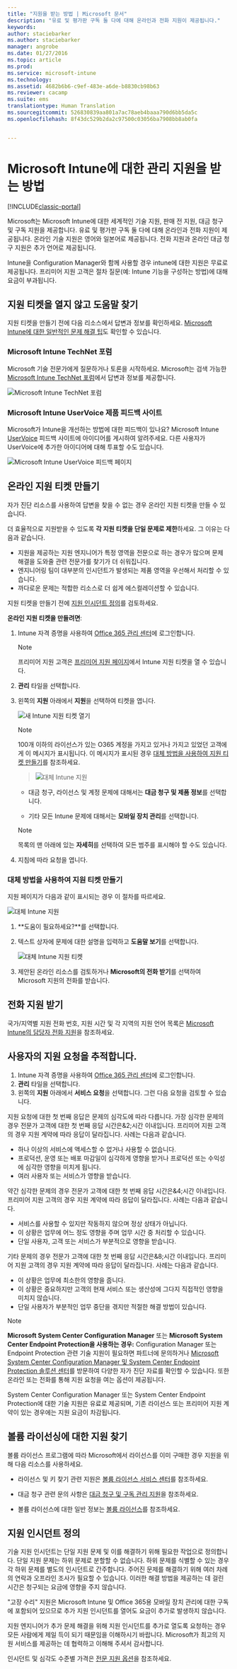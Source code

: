 ```yaml
---
title: "지원을 받는 방법 | Microsoft 문서"
description: "유료 및 평가판 구독 둘 다에 대해 온라인과 전화 지원이 제공됩니다."
keywords: 
author: staciebarker
ms.author: staciebarker
manager: angrobe
ms.date: 01/27/2016
ms.topic: article
ms.prod: 
ms.service: microsoft-intune
ms.technology: 
ms.assetid: 4682b6b6-c9ef-483e-a6de-b8830cb98b63
ms.reviewer: cacamp
ms.suite: ems
translationtype: Human Translation
ms.sourcegitcommit: 526830839aa801a7ac78aeb4baaa790d6bb5da5c
ms.openlocfilehash: 8f43dc529b2da2c97500c03056ba7908bb8ab0fa


---
```


# <a name="how-admins-get-support-for-microsoft-intune"></a>Microsoft Intune에 대한 관리 지원을 받는 방법

[!INCLUDE[classic-portal](../includes/classic-portal.md)]

Microsoft는 Microsoft Intune에 대한 세계적인 기술 지원, 판매 전 지원, 대금 청구 및 구독 지원을 제공합니다. 유료 및 평가판 구독 둘 다에 대해 온라인과 전화 지원이 제공됩니다. 온라인 기술 지원은 영어와 일본어로 제공됩니다. 전화 지원과 온라인 대금 청구 지원은 추가 언어로 제공됩니다.

Intune을 Configuration Manager와 함께 사용할 경우 intune에 대한 지원은 무료로 제공됩니다. 프리미어 지원 고객은 절차 질문(예: Intune 기능을 구성하는 방법)에 대해 요금이 부과됩니다.

## <a name="find-help-without-opening-a-support-ticket"></a>지원 티켓을 열지 않고 도움말 찾기

지원 티켓을 만들기 전에 다음 리소스에서 답변과 정보를 확인하세요. [Microsoft Intune에 대한 일반적인 문제 해결 팁](https://docs.microsoft.com/intune/troubleshoot/general-troubleshooting-tips-for-microsoft-intune)도 확인할 수 있습니다.

### <a name="microsoft-intune-technet-forums"></a>Microsoft Intune TechNet 포럼

Microsoft 기술 전문가에게 질문하거나 토론을 시작하세요. Microsoft는 검색 가능한 [Microsoft Intune TechNet 포럼](https://social.technet.microsoft.com/Forums/home)에서 답변과 정보를 제공합니다.

![Microsoft Intune TechNet 포럼](./media/technet-forum-for-support.png)

### <a name="microsoft-intune-uservoice-product-feedback-site"></a>Microsoft Intune UserVoice 제품 피드백 사이트

Microsoft가 Intune을 개선하는 방법에 대한 피드백이 있나요? Microsoft Intune [UserVoice](https://microsoftintune.uservoice.com/forums/291681-ideas) 피드백 사이트에 아이디어를 게시하여 알려주세요. 다른 사용자가 UserVoice에 추가한 아이디어에 대해 투표할 수도 있습니다. 

![Microsoft Intune UserVoice 피드백 페이지](./media/intune-uservoice-feedback-page.png)

## <a name="create-an-online-support-ticket"></a>온라인 지원 티켓 만들기

자가 진단 리소스를 사용하여 답변을 찾을 수 없는 경우 온라인 지원 티켓을 만들 수 있습니다.

더 효율적으로 지원받을 수 있도록 **각 지원 티켓을 단일 문제로 제한**하세요. 그 이유는 다음과 같습니다.

- 지원을 제공하는 지원 엔지니어가 특정 영역을 전문으로 하는 경우가 많으며 문제 해결을 도와줄 관련 전문가를 찾기가 더 쉬워집니다.
- 엔지니어링 팀이 대부분의 인시던트가 발생되는 제품 영역을 우선해서 처리할 수 있습니다.
- 까다로운 문제는 적합한 리소스로 더 쉽게 에스컬레이션할 수 있습니다.

지원 티켓을 만들기 전에 [지원 인시던트 정의](#definition-of-a-support-incident)를 검토하세요.

**온라인 지원 티켓을 만들려면**:

1.  Intune 자격 증명을 사용하여 [Office 365 관리 센터](https://portal.office.com)에 로그인합니다.
    >[!NOTE]
    >
    >프리미어 지원 고객은 [프리미어 지원 페이지](https://support.microsoft.com/en-us/premier/contacts)에서 Intune 지원 티켓을 열 수 있습니다.

2.  **관리** 타일을 선택합니다.
3.  왼쪽의 **지원** 아래에서 **지원**을 선택하여 티켓을 엽니다.

    ![새 Intune 지원 티켓 열기](../media/support-open-ticket.png)

    >[!NOTE]
    >  100개 이하의 라이선스가 있는 O365 계정을 가지고 있거나 가지고 있었던 고객에게 이 메시지가 표시됩니다. 이 메시지가 표시된 경우 [대체 방법을 사용하여 지원 티켓 만들기](#create-a-support-ticket-with-alternate-methods)를 참조하세요.

    > ![대체 Intune 지원](../media/alternate-support-ui.png)

    -   대금 청구, 라이선스 및 계정 문제에 대해서는 **대금 청구 및 제품 정보**를 선택합니다.

    -   기타 모든 Intune 문제에 대해서는 **모바일 장치 관리**를 선택합니다.

    > [!NOTE]
    > 목록의 맨 아래에 있는 **자세히**를 선택하여 모든 범주를 표시해야 할 수도 있습니다.

3.  지침에 따라 요청을 엽니다.

### <a name="create-a-support-ticket-with-alternate-methods"></a>대체 방법을 사용하여 지원 티켓 만들기

지원 페이지가 다음과 같이 표시되는 경우 이 절차를 따르세요.

![대체 Intune 지원](../media/alternate-support-ui.png)


1. **도움이 필요하세요?**를 선택합니다.
2. 텍스트 상자에 문제에 대한 설명을 입력하고 **도움말 보기**를 선택합니다.

    ![대체 Intune 지원 티켓](../media/support-need-help.png)

3. 제안된 온라인 리소스를 검토하거나 **Microsoft의 전화 받기**를 선택하여 Microsoft 지원의 전화를 받습니다.

## <a name="get-phone-support"></a>전화 지원 받기
국가/지역별 지원 전화 번호, 지원 시간 및 각 지역의 지원 언어 목록은 [Microsoft Intune의 담당자 전화 지원](contact-assisted-phone-support-for-microsoft-intune.md)을 참조하세요.

## <a name="track-your-support-requests"></a>사용자의 지원 요청을 추적합니다.
1.  Intune 자격 증명을 사용하여 [Office 365 관리 센터](https://portal.office.com)에 로그인합니다.
2.  **관리** 타일을 선택합니다.
3.  왼쪽의 **지원** 아래에서 **서비스 요청**을 선택합니다. 그런 다음 요청을 검토할 수 있습니다.

지원 요청에 대한 첫 번째 응답은 문제의 심각도에 따라 다릅니다. 가장 심각한 문제의 경우 전문가 고객에 대한 첫 번째 응답 시간은&2;시간 이내입니다. 프리미어 지원 고객의 경우 지원 계약에 따라 응답이 달라집니다. 사례는 다음과 같습니다.

- 하나 이상의 서비스에 액세스할 수 없거나 사용할 수 없습니다.
- 프로덕션, 운영 또는 배포 마감일이 심각하게 영향을 받거나 프로덕션 또는 수익성에 심각한 영향을 미치게 됩니다.
- 여러 사용자 또는 서비스가 영향을 받습니다.

약간 심각한 문제의 경우 전문가 고객에 대한 첫 번째 응답 시간은&4;시간 이내입니다. 프리미어 지원 고객의 경우 지원 계약에 따라 응답이 달라집니다.  사례는 다음과 같습니다.

- 서비스를 사용할 수 있지만 작동하지 않으며 정상 상태가 아닙니다.
- 이 상황은 업무에 어느 정도 영향을 주며 업무 시간 중 처리할 수 있습니다.
- 단일 사용자, 고객 또는 서비스가 부분적으로 영향을 받습니다.

기타 문제의 경우 전문가 고객에 대한 첫 번째 응답 시간은&8;시간 이내입니다. 프리미어 지원 고객의 경우 지원 계약에 따라 응답이 달라집니다.  사례는 다음과 같습니다.

- 이 상황은 업무에 최소한의 영향을 줍니다.
- 이 상황은 중요하지만 고객의 현재 서비스 또는 생산성에 그다지 직접적인 영향을 미치지 않습니다.
- 단일 사용자가 부분적인 업무 중단을 겪지만 적절한 해결 방법이 있습니다.

> [!NOTE]
> **Microsoft System Center Configuration Manager** 또는 **Microsoft System Center Endpoint Protection을 사용하는 경우:** Configuration Manager 또는 Endpoint Protection 관련 기술 지원이 필요하면 파트너에 문의하거나 [Microsoft System Center Configuration Manager 및 System Center Endpoint Protection 솔루션 센터](http://www.microsoft.com/en-us/server-cloud/products/system-center-2012-r2/resources.aspx)를 방문하여 다양한 자가 진단 자료를 확인할 수 있습니다. 또한 온라인 또는 전화를 통해 지원 요청을 여는 옵션이 제공됩니다.
>
> System Center Configuration Manager 또는 System Center Endpoint Protection에 대한 기술 지원은 유료로 제공되며, 기존 라이선스 또는 프리미어 지원 계약이 있는 경우에는 지원 요금이 차감됩니다.

## <a name="find-support-for-volume-licensing"></a>볼륨 라이선싱에 대한 지원 찾기
볼륨 라이선스 프로그램에 따라 Microsoft에서 라이선스를 이미 구매한 경우 지원을 위해 다음 리소스를 사용하세요.

-   라이선스 및 키 찾기 관련 지원은 [볼륨 라이선스 서비스 센터](http://go.microsoft.com/fwlink/p/?LinkID=282016)를 참조하세요.

-   대금 청구 관련 문의 사항은 [대금 청구 및 구독 관리 지원](http://support.microsoft.com/oas/default.aspx?prid=15371)을 참조하세요.

-   볼륨 라이선스에 대한 일반 정보는 [볼륨 라이선스](http://go.microsoft.com/fwlink/p/?LinkID=282015)를 참조하세요.

## <a name="definition-of-a-support-incident"></a>지원 인시던트 정의

기술 지원 인시던트는 단일 지원 문제 및 이를 해결하기 위해 필요한 작업으로 정의합니다. 단일 지원 문제는 하위 문제로 분할할 수 없습니다. 하위 문제를 식별할 수 있는 경우 각 하위 문제를 별도의 인시던트로 간주합니다. 주어진 문제를 해결하기 위해 여러 차례의 연락과 오프라인 조사가 필요할 수 있습니다. 이러한 해결 방법을 제공하는 데 걸린 시간은 청구되는 요금에 영향을 주지 않습니다.

"고장 수리" 지원은 Microsoft Intune 및 Office 365용 모바일 장치 관리에 대한 구독에 포함되어 있으므로 추가 지원 인시던트를 열어도 요금이 추가로 발생하지 않습니다.

지원 엔지니어가 추가 문제 해결을 위해 지원 인시던트를 추가로 열도록 요청하는 경우 모든 사람에게 제일 득이 되기 때문임을 이해하시기 바랍니다. Microsoft가 최고의 지원 서비스를 제공하는 데 협력하고 이해해 주셔서 감사합니다.

인시던트 및 심각도 수준별 가격은 [전문 지원 옵션](https://support.microsoft.com/gp/offerprophone)을 참조하세요.



<!--HONumber=Feb17_HO2-->


